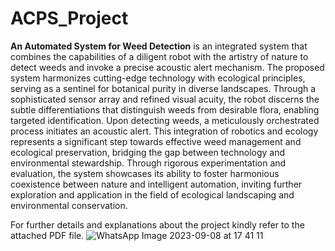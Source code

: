 # ACPS_Project
<b>An Automated System for Weed Detection</b> is an integrated system that combines the capabilities of a diligent robot with the artistry of nature to detect weeds and invoke a precise acoustic alert mechanism. The proposed system harmonizes cutting-edge technology with ecological principles, serving as a sentinel for botanical purity in diverse landscapes. Through a sophisticated sensor array and refined visual acuity, the robot discerns the subtle differentiations that distinguish weeds from desirable flora, enabling targeted identification. Upon detecting weeds, a meticulously orchestrated process initiates an acoustic alert. This integration of robotics and ecology represents a significant step towards effective weed management and ecological preservation, bridging the gap between technology and environmental stewardship. Through rigorous experimentation and evaluation, the system showcases its ability to foster harmonious coexistence between nature and intelligent automation, inviting further exploration and application in the field of ecological landscaping and environmental conservation.

For further details and explanations about the project kindly refer to the attached PDF file. ![WhatsApp Image 2023-09-08 at 17 41 11](https://github.com/abhiace921/ACPS_Project/assets/144450843/94786b38-87d3-4785-982f-758b771f01c9)
